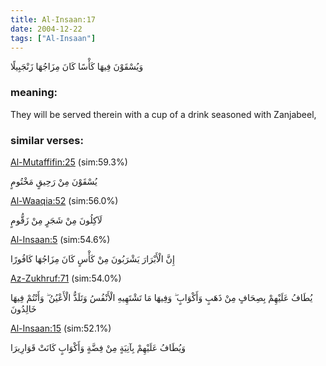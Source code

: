```yaml
---
title: Al-Insaan:17
date: 2004-12-22
tags: ["Al-Insaan"]
---
```

وَيُسْقَوْنَ فِيهَا كَأْسًا كَانَ مِزَاجُهَا زَنْجَبِيلًا
### meaning: 
They will be served therein with a cup of a drink seasoned with Zanjabeel,
### similar verses: 

[Al-Mutaffifin:25](/83/25) (sim:59.3%)

يُسْقَوْنَ مِنْ رَحِيقٍ مَخْتُومٍ

[Al-Waaqia:52](/56/52) (sim:56.0%)

لَآكِلُونَ مِنْ شَجَرٍ مِنْ زَقُّومٍ

[Al-Insaan:5](/76/5) (sim:54.6%)

إِنَّ الْأَبْرَارَ يَشْرَبُونَ مِنْ كَأْسٍ كَانَ مِزَاجُهَا كَافُورًا

[Az-Zukhruf:71](/43/71) (sim:54.0%)

يُطَافُ عَلَيْهِمْ بِصِحَافٍ مِنْ ذَهَبٍ وَأَكْوَابٍ ۖ وَفِيهَا مَا تَشْتَهِيهِ الْأَنْفُسُ وَتَلَذُّ الْأَعْيُنُ ۖ وَأَنْتُمْ فِيهَا خَالِدُونَ

[Al-Insaan:15](/76/15) (sim:52.1%)

وَيُطَافُ عَلَيْهِمْ بِآنِيَةٍ مِنْ فِضَّةٍ وَأَكْوَابٍ كَانَتْ قَوَارِيرَا
